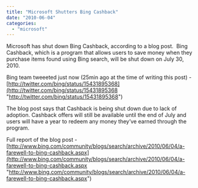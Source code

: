 ```yaml
---
title: "Microsoft Shutters Bing Cashback"
date: "2010-06-04"
categories: 
  - "microsoft"
---
```


Microsoft has shut down Bing Cashback, according to a blog post.  Bing Cashback, which is a program that allows users to save money when they purchase items found using Bing search, will be shut down on July 30, 2010.

Bing team tweeeted just now (25min ago at the time of writing this post) - [http://twitter.com/bing/status/15431895368](http://twitter.com/bing/status/15431895368 "http://twitter.com/bing/status/15431895368")

The blog post says that Cashback is being shut down due to lack of adoption. Cashback offers will still be available until the end of July and users will have a year to redeem any money they’ve earned through the program.

Full report of the blog post - [http://www.bing.com/community/blogs/search/archive/2010/06/04/a-farewell-to-bing-cashback.aspx](http://www.bing.com/community/blogs/search/archive/2010/06/04/a-farewell-to-bing-cashback.aspx "http://www.bing.com/community/blogs/search/archive/2010/06/04/a-farewell-to-bing-cashback.aspx")
